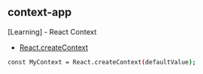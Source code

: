 ## context-app

[Learning] - React Context

- [React.createContext](https://reactjs.org/docs/context.html#reactcreatecontext)

```sh
const MyContext = React.createContext(defaultValue);
```
